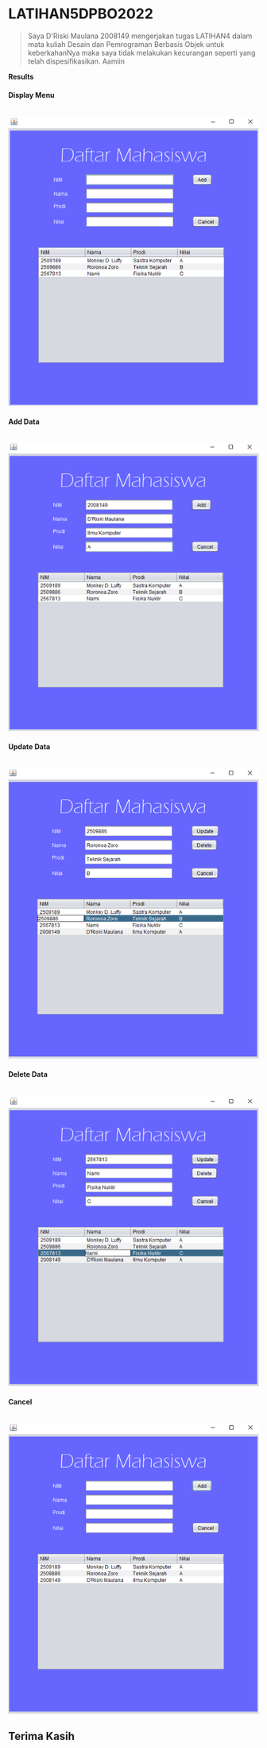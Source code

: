 # LATIHAN5DPBO2022

> Saya D'Riski Maulana 2008149 mengerjakan tugas LATIHAN4 dalam mata kuliah Desain dan Pemrograman Berbasis Objek untuk keberkahanNya maka saya tidak melakukan kecurangan seperti yang telah dispesifikasikan. Aamiin

**Results**

#### Display Menu <br><br>

![alt text](https://github.com/driskimaulana/LATIHAN5DPBO2022/blob/main/ScreenShots/1.png)

#### Add Data <br> <br>

![alt text](https://github.com/driskimaulana/LATIHAN5DPBO2022/blob/main/ScreenShots/add.gif)

#### Update Data <br> <br>

![alt text](https://github.com/driskimaulana/LATIHAN5DPBO2022/blob/main/ScreenShots/update.gif)

#### Delete Data <br> <br>

![alt text](https://github.com/driskimaulana/LATIHAN5DPBO2022/blob/main/ScreenShots/delete.gif)

#### Cancel <br> <br>

![alt text](https://github.com/driskimaulana/LATIHAN5DPBO2022/blob/main/ScreenShots/cancel.gif)

## Terima Kasih




